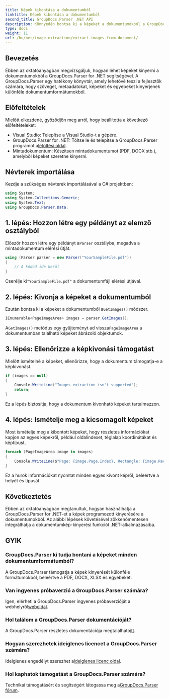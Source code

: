 ```yaml
---
title: Képek kibontása a dokumentumból
linktitle: Képek kibontása a dokumentumból
second_title: GroupDocs.Parser .NET API
description: Könnyedén bontsa ki a képeket a dokumentumokból a GroupDocs.Parser for .NET segítségével. Dokumentumfeldolgozási képességei és hatékonyan egyszerűsítik a képkivonási feladatokat.
type: docs
weight: 11
url: /hu/net/image-extraction/extract-images-from-document/
---
```

## Bevezetés
Ebben az oktatóanyagban megvizsgáljuk, hogyan lehet képeket kinyerni a dokumentumokból a GroupDocs.Parser for .NET segítségével. A GroupDocs.Parser egy hatékony könyvtár, amely lehetővé teszi a fejlesztők számára, hogy szöveget, metaadatokat, képeket és egyebeket kinyerjenek különféle dokumentumformátumokból.
## Előfeltételek
Mielőtt elkezdené, győződjön meg arról, hogy beállította a következő előfeltételeket:
- Visual Studio: Telepítse a Visual Studio-t a gépére.
-  GroupDocs.Parser for .NET: Töltse le és telepítse a GroupDocs.Parser programot a[letöltési oldal](https://releases.groupdocs.com/parser/net/).
- Mintadokumentum: Készítsen mintadokumentumot (PDF, DOCX stb.), amelyből képeket szeretne kinyerni.

## Névterek importálása
Kezdje a szükséges névterek importálásával a C# projektben:
```csharp
using System;
using System.Collections.Generic;
using System.Text;
using GroupDocs.Parser.Data;
```
## 1. lépés: Hozzon létre egy példányt az elemző osztályból
 Először hozzon létre egy példányt a`Parser` osztályba, megadva a mintadokumentum elérési útját.
```csharp
using (Parser parser = new Parser("YourSampleFile.pdf"))
{
    // A kódod ide kerül
}
```
 Cserélje ki`"YourSampleFile.pdf"` a dokumentumfájl elérési útjával.
## 2. lépés: Kivonja a képeket a dokumentumból
 Ezután bontsa ki a képeket a dokumentumból a`GetImages()` módszer.
```csharp
IEnumerable<PageImageArea> images = parser.GetImages();
```
 A`GetImages()` metódus egy gyűjteményt ad vissza`PageImageArea` a dokumentumban található képeket ábrázoló objektumok.
## 3. lépés: Ellenőrizze a képkivonási támogatást
Mielőtt ismételné a képeket, ellenőrizze, hogy a dokumentum támogatja-e a képkivonást.
```csharp
if (images == null)
{
    Console.WriteLine("Images extraction isn't supported");
    return;
}
```
Ez a lépés biztosítja, hogy a dokumentum kivonható képeket tartalmazzon.
## 4. lépés: Ismételje meg a kicsomagolt képeket
Most ismételje meg a kibontott képeket, hogy részletes információkat kapjon az egyes képekről, például oldalindexet, téglalap koordinátákat és képtípust.
```csharp
foreach (PageImageArea image in images)
{
    Console.WriteLine($"Page: {image.Page.Index}, Rectangle: {image.Rectangle}, Type: {image.FileType}");
}
```
Ez a hurok információkat nyomtat minden egyes kivont képről, beleértve a helyét és típusát.

## Következtetés
Ebben az oktatóanyagban megtanultuk, hogyan használhatja a GroupDocs.Parser for .NET-et a képek programozott kinyerésére a dokumentumokból. Az alábbi lépések követésével zökkenőmentesen integrálhatja a dokumentumkép-kinyerési funkciót .NET-alkalmazásaiba.

## GYIK
### GroupDocs.Parser ki tudja bontani a képeket minden dokumentumformátumból?
A GroupDocs.Parser támogatja a képek kinyerését különféle formátumokból, beleértve a PDF, DOCX, XLSX és egyebeket.
### Van ingyenes próbaverzió a GroupDocs.Parser számára?
 Igen, elérheti a GroupDocs.Parser ingyenes próbaverzióját a webhelyről[weboldal](https://releases.groupdocs.com/).
### Hol találom a GroupDocs.Parser dokumentációját?
 A GroupDocs.Parser részletes dokumentációja megtalálható[itt](https://reference.groupdocs.com/parser/net/).
### Hogyan szerezhetek ideiglenes licencet a GroupDocs.Parser számára?
 Ideiglenes engedélyt szerezhet a[ideiglenes licenc oldal](https://purchase.groupdocs.com/temporary-license/).
### Hol kaphatok támogatást a GroupDocs.Parser számára?
 Technikai támogatásért és segítségért látogassa meg a[GroupDocs.Parser fórum](https://forum.groupdocs.com/c/parser/17).